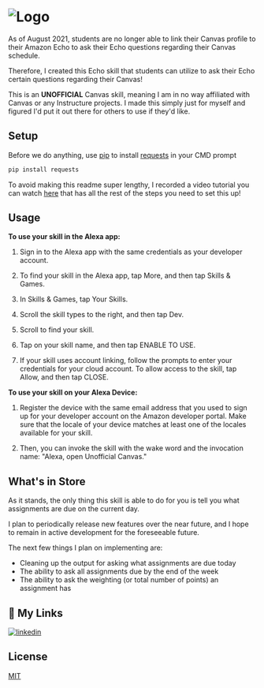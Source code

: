 # ![Logo](https://github.com/ericbratu/AmazonEchoCanvasReader/blob/main/ReadMeHeader.png)


As of August 2021, students are no longer able to link their Canvas profile to their Amazon Echo to ask their Echo questions regarding their Canvas schedule. 

Therefore, I created this Echo skill that students can utilize to ask their Echo certain questions regarding their Canvas!

This is an **UNOFFICIAL** Canvas skill, meaning I am in no way affiliated with Canvas or any Instructure projects. I made this simply just for myself and figured I'd put it out there for others to use if they'd like.

## Setup

Before we do anything, use [pip](https://pip.pypa.io/en/stable/) to install [requests](https://pypi.org/project/requests/) in your CMD prompt

```bash
pip install requests
```


To avoid making this readme super lengthy, I recorded a video tutorial you can watch [here](https://www.youtube.com/watch?v=1yyyXYrEaXQ) that has all the rest of the steps you need to set this up!

## Usage

**To use your skill in the Alexa app:**

1. Sign in to the Alexa app with the same credentials as your developer account.

2. To find your skill in the Alexa app, tap More, and then tap Skills & Games.

3. In Skills & Games, tap Your Skills.

4. Scroll the skill types to the right, and then tap Dev.

5. Scroll to find your skill.

6. Tap on your skill name, and then tap ENABLE TO USE.

7. If your skill uses account linking, follow the prompts to enter your credentials for your cloud account. To allow access to the skill, tap Allow, and then tap CLOSE.

**To use your skill on your Alexa Device:**

1. Register the device with the same email address that you used to sign up for your developer account on the Amazon developer portal. Make sure that the locale of your device matches at least one of the locales available for your skill.

2. Then, you can invoke the skill with the wake word and the invocation name: "Alexa, open Unofficial Canvas."

## What's in Store

As it stands, the only thing this skill is able to do for you is tell you what assignments are due on the current day.

I plan to periodically release new features over the near future, and I hope to remain in active development for the foreseeable future.

The next few things I plan on implementing are:
* Cleaning up the output for asking what assignments are due today
* The ability to ask all assignments due by the end of the week
* The ability to ask the weighting (or total number of points) an assignment has

## 🔗 My Links

[![linkedin](https://img.shields.io/badge/linkedin-0A66C2?style=for-the-badge&logo=linkedin&logoColor=white)](https://www.linkedin.com/in/ericbratu/)

## License

[MIT](https://choosealicense.com/licenses/mit/)


